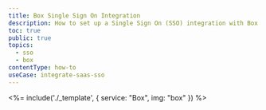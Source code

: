 ```yaml
---
title: Box Single Sign On Integration
description: How to set up a Single Sign On (SSO) integration with Box and Auth0.
toc: true
public: true
topics:
  - sso
  - box
contentType: how-to
useCase: integrate-saas-sso
---
```


<%= include('./_template', {
  service: "Box",
  img: "box"
}) %>
